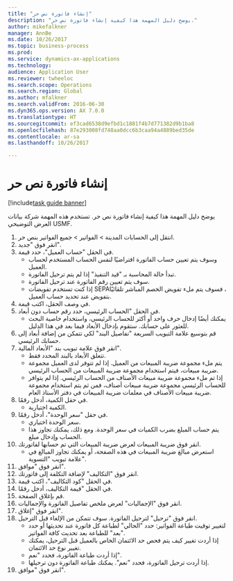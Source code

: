 ```yaml
--- 
title: "إنشاء فاتورة نص حر"
description: "يوضح دليل المهمة هذا كيفية إنشاء فاتورة نص حر."
author: mikefalkner
manager: AnnBe
ms.date: 10/26/2017
ms.topic: business-process
ms.prod: 
ms.service: dynamics-ax-applications
ms.technology: 
audience: Application User
ms.reviewer: twheeloc
ms.search.scope: Operations
ms.search.region: Global
ms.author: mfalkner
ms.search.validFrom: 2016-06-30
ms.dyn365.ops.version: AX 7.0.0
ms.translationtype: HT
ms.sourcegitcommit: ef3cad6538d9efbd1c1881f4b7d771382d9b1ba8
ms.openlocfilehash: 87e293008fd748aa0dcc6b3caa94a4889bed35de
ms.contentlocale: ar-sa
ms.lasthandoff: 10/26/2017

---
```

# <a name="create-a-free-text-invoice"></a>إنشاء فاتورة نص حر

[!include[task guide banner](../../includes/task-guide-banner.md)]

يوضح دليل المهمة هذا كيفية إنشاء فاتورة نص حر. تستخدم هذه المهمة شركة بيانات العرض التوضيحي USMF.

1. انتقل إلى الحسابات المدينة > الفواتير > جميع الفواتير بنص حر‬.
2. انقر فوق "جديد".
3. في الحقل "حساب العميل"، حدد قيمة.
    * وسوف يتم تعيين حساب الفاتورة افتراضيًا لنفس الحساب المستخدم لحساب العميل.   
    * تبدأ حالة المحاسبة بـ "قيد التنفيذ" إذا لم يتم ترحيل الفاتورة.   
    * سوف يتم تعيين رقم الفاتورة عند ترحيل الفاتورة.  
    * إذا كنت تستخدم تفويضات SEPA‏‫، فسوف يتم ملء تفويض الخصم المباشر‬ تلقائيًا بتفويض عند تحديد حساب العميل.  
4. في وصف الحقل، اكتب قيمة.
5. في الحقل "الحساب الرئيسي، حدد رقم حساب دون أبعاد.
    * يمكنك أيضًا إدخال حرف واحد أو أكثر للحساب الرئيسي، واستخدام خاصية البحث للعثور على حسابك. ستقوم بإدخال الأبعاد فيما بعد في هذا الدليل.  
6. قم بتوسيع علامة التبويب السريعة "تفاصيل البند" لكي تتمكن من إضافة أبعاد إلى حسابك الرئيسي.
7. انقر فوق علامة تبويب بند "الأبعاد المالية".
    * تتعلق الأبعاد بالبند المحدد فقط.    
    * يتم ملء مجموعة ضريبة المبيعات من العميل. إذا لم تتوفر لدى العميل مجموعة ضريبة مبيعات، فيتم استخدام مجموعة ضريبة المبيعات من الحساب الرئيسي.  
    * إذا تم ملء مجموعة ضريبة مبيعات الأصناف من الحساب الرئيسي. إذا لم يتوافر للحساب الرئيسي مجموعة ضريبة مبيعات أصناف، فمن ثم يتم استخدام مجموعة ضريبة مبيعات الأصناف في معلمات ضريبة المبيعات في دفتر الأستاذ العام.    
8. في حقل الكمية، أدخل رقمًا.
    * الكمية اختيارية.  
9. في حقل "سعر الوحدة"، أدخل رقمًا.
    * سعر الوحدة اختياري.  
    * يتم حساب المبلغ بضرب الكميات في سعر الوحدة. ومع ذلك، يمكنك تجاوز هذا الحساب وإدخال مبلغ.  
10. انقر فوق ضريبة المبيعات لعرض ضريبة المبيعات التي تم حسابها لفاتورتك.
    * استعرض مبالغ ضريبة المبيعات في هذه الصفحة، أو يمكنك تجاوز المبالغ في علامة تبويب "التسوية".  
11. انقر فوق "موافق".
12. انقر فوق "التكاليف" لإضافة التكلفة إلى فاتورتك. 
13. في الحقل "كود التكاليف‬"، اكتب قيمة.
14. في الحقل "قيمة التكاليف‬، أدخل رقمًا.
15. قم بإغلاق الصفحة.
16. انقر فوق "الإجماليات" لعرض ملخص تفاصيل الفاتورة والإجماليات.
17. انقر فوق "إغلاق".
18. انقر فوق "ترحيل" لترحيل الفاتورة. سوف تتمكن من الإلغاء قبل الترحيل.
    * لتغيير توقيت طباعة الفواتير:  حدد "الحالي" لطباعة كل فاتورة عند تحديثها أو حدد "بعد" للطباعة بعد تحديث كافة الفواتير.  
    * إذا أردت تغيير كيف يتم فحص حد الائتمان الخاص بالعميل قبل الترحيل، يمكنك تغيير نوع حد الائتمان.  
    * إذا أردت طباعة الفاتورة، فحدد "نعم".  
    * إذا أردت ترحيل الفاتورة، فحدد "نعم". يمكنك طباعة الفاتورة دون ترحيلها.  
19. انقر فوق "موافق".


